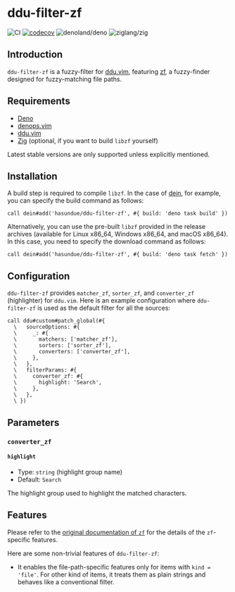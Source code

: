 <!-- panvimdoc-ignore-start -->

# ddu-filter-zf

<!-- deno-fmt-ignore-start -->

![CI](https://github.com/hasundue/ddu-filter-zf/actions/workflows/ci.yml/badge.svg)
[![codecov](https://codecov.io/gh/hasundue/ddu-filter-zf/branch/main/graph/badge.svg?token=7BS432RAXB)](https://codecov.io/gh/hasundue/ddu-filter-zf)
![denoland/deno](https://img.shields.io/badge/Deno-v1.43.1-informational?logo=deno) <!-- @denopendabot denoland/deno -->
![ziglang/zig](https://img.shields.io/badge/Zig-0.12.0-informational?logo=zig) <!-- @denopendabot ziglang/zig -->

<!-- deno-fmt-ignore-end -->

<!-- panvimdoc-ignore-end -->

## Introduction

`ddu-filter-zf` is a fuzzy-filter for
[ddu.vim](https://github.com/Shougo/ddu.vim), featuring
[zf](https://github.com/natecraddock/zf), a fuzzy-finder designed for
fuzzy-matching file paths.

## Requirements

- [Deno](https://deno.land/)
- [denops.vim](https://github.com/vim-denops/denops.vim)
- [ddu.vim](https://github.com/Shougo/ddu.vim)
- [Zig](https://ziglang.org) (optional, if you want to build `libzf` yourself)

Latest stable versions are only supported unless explicitly mentioned.

## Installation

A build step is required to compile `libzf`. In the case of
[dein](https://github.com/Shougo/dein.vim), for example, you can specify the
build command as follows:

```viml
call dein#add('hasundue/ddu-filter-zf', #{ build: 'deno task build' })
```

Alternatively, you can use the pre-built `libzf` provided in the release
archives (available for Linux x86_64, Windows x86_64, and macOS x86_64). In this
case, you need to specify the download command as follows:

```viml
call dein#add('hasundue/ddu-filter-zf', #{ build: 'deno task fetch' })
```

## Configuration

`ddu-filter-zf` provides `matcher_zf`, `sorter_zf`, and `converter_zf`
(highlighter) for `ddu.vim`. Here is an example configuration where
`ddu-filter-zf` is used as the default filter for all the sources:

```viml
call ddu#custom#patch_global(#{
  \   sourceOptions: #{
  \     _: #{
  \       matchers: ['matcher_zf'],
  \       sorters: ['sorter_zf'],
  \       converters: ['converter_zf'],
  \     },
  \   },
  \   filterParams: #{
  \     converter_zf: #{
  \       highlight: 'Search',
  \     },
  \   },
  \ })
```

## Parameters

### `converter_zf`

#### `highlight`

- Type: `string` (highlight group name)
- Default: `Search`

The highlight group used to highlight the matched characters.

## Features

Please refer to the
[original documentation of `zf`](https://github.com/natecraddock/zf#why-use-zf)
for the details of the `zf`-specific features.

Here are some non-trivial features of `ddu-filter-zf`:

- It enables the file-path-specific features only for items with
  `kind = 'file'`. For other kind of items, it treats them as plain strings and
  behaves like a conventional filter.
